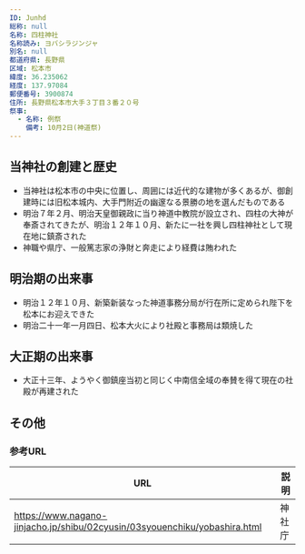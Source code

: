 ```yaml
---
ID: Junhd
総称: null
名称: 四柱神社
名称読み: ヨバシラジンジャ
別名: null
都道府県: 長野県
区域: 松本市
緯度: 36.235062
経度: 137.97084
郵便番号: 3900874
住所: 長野県松本市大手３丁目３番２０号
祭事:
  - 名称: 例祭
    備考: 10月2日(神道祭)
---
```


## 当神社の創建と歴史

- 当神社は松本市の中央に位置し、周囲には近代的な建物が多くあるが、御創建時には旧松本城内、大手門附近の幽邃なる景勝の地を選んだものである
- 明治７年２月、明治天皇御親政に当り神道中教院が設立され、四柱の大神が奉斎されてきたが、明治１２年１０月、新たに一社を興し四柱神社として現在地に鎮斎された
- 神職や県庁、一般篤志家の浄財と奔走により経費は賄われた

## 明治期の出来事

- 明治１２年１０月、新築新装なった神道事務分局が行在所に定められ陛下を松本にお迎えできた
- 明治二十一年一月四日、松本大火により社殿と事務局は類焼した

## 大正期の出来事

- 大正十三年、ようやく御鎮座当初と同じく中南信全域の奉賛を得て現在の社殿が再建された

## その他

### 参考URL

| URL                                                                        | 説明   |
| -------------------------------------------------------------------------- | ------ |
| https://www.nagano-jinjacho.jp/shibu/02cyusin/03syouenchiku/yobashira.html | 神社庁 |
